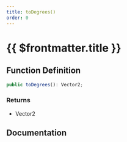 ```yaml
---
title: toDegrees()
order: 0
---
```


# {{ $frontmatter.title }}

## Function Definition

```ts
public toDegrees(): Vector2;
```

### Returns

* Vector2

## Documentation

<!--@include: ./parts/toDegrees.md-->
